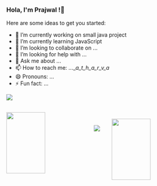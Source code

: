 ### Hola, I'm Prajwal !👋

Here are some ideas to get you started:

- 🔭 I’m currently working on small java project
- 🌱 I’m currently learning JavaScript
- 👯 I’m looking to collaborate on ...
- 🤔 I’m looking for help with ...
- 💬 Ask me about ...
- 📫 How to reach me: ...__a_t_h_a_r_v_a_
- 😄 Pronouns: ...
- ⚡ Fun fact: ...

<!--
### Connect with me:

<br />

[instagram]: https://www.instagram.com/__a_t_h_a_r_v_a_/


-->
<p><img align="center" src="https://github-readme-stats.vercel.app/api?username=imPrajwalKadam&show_icons=true&custom_title=My GitHub Stats&count_private=true&theme=merko" /></p>
<br />
<img align="left" src="https://github-readme-streak-stats.herokuapp.com/?user=imPrajwalKadam&hide_border=true&theme=merko" width="45%" height="160px">
<br />
<img align="right" src="https://github-readme-stats.vercel.app/api/top-langs/?username=imPrajwalKadam&layout=compact&theme=merko" width="45%" height="160px"/>
<br />
<img src="https://activity-graph.herokuapp.com/graph?username=imPrajwalKadam&bg_color=1F222E&color=F8D866&line=F85D7F&point=FFFFFF&hide_border=false" />
